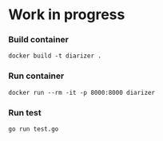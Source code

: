 # Work in progress

### Build container
```
docker build -t diarizer .
```
### Run container
```
docker run --rm -it -p 8000:8000 diarizer
```
### Run test
```
go run test.go
```
